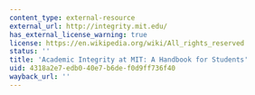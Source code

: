 ```yaml
---
content_type: external-resource
external_url: http://integrity.mit.edu/
has_external_license_warning: true
license: https://en.wikipedia.org/wiki/All_rights_reserved
status: ''
title: 'Academic Integrity at MIT: A Handbook for Students'
uid: 4318a2e7-edb0-40e7-b6de-f0d9ff736f40
wayback_url: ''
---
```

